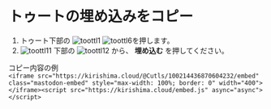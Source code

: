 # トゥートの埋め込みをコピー

1. トゥート下部の ![toottl1](https://dl.thedesk.top/media/toottl1.PNG) ![toottl6](https://dl.thedesk.top/media/toottl6.PNG)を押します。
2. ![toottl11](https://dl.thedesk.top/media/toottl11.PNG) 下部の ![toottl12](https://dl.thedesk.top/media/toottl12.PNG) から、 **埋め込む** を押してください。

コピー内容の例  
`<iframe src="https://kirishima.cloud/@Cutls/100214436870604232/embed" class="mastodon-embed" style="max-width: 100%; border: 0" width="400"></iframe><script src="https://kirishima.cloud/embed.js" async="async"></script>`

